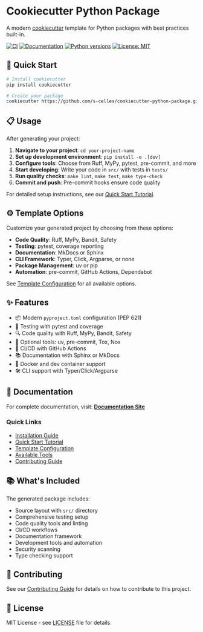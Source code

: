 # Cookiecutter Python Package

A modern [cookiecutter](https://github.com/cookiecutter/cookiecutter) template for Python packages with best practices built-in.

[![CI](https://github.com/s-celles/cookiecutter-python-package/actions/workflows/test.yml/badge.svg)](https://github.com/s-celles/cookiecutter-python-package/actions/workflows/test.yml)
[![Documentation](https://github.com/s-celles/cookiecutter-python-package/actions/workflows/docs.yml/badge.svg)](https://s-celles.github.io/cookiecutter-python-package/)
[![Python versions](https://img.shields.io/badge/python-3.9%2B-blue.svg)](https://www.python.org/downloads/)
[![License: MIT](https://img.shields.io/badge/License-MIT-yellow.svg)](https://opensource.org/licenses/MIT)

## 🚀 Quick Start

```bash
# Install cookiecutter
pip install cookiecutter

# Create your package
cookiecutter https://github.com/s-celles/cookiecutter-python-package.git
```

## 📋 Usage

After generating your project:

1. **Navigate to your project**: `cd your-project-name`
2. **Set up development environment**: `pip install -e .[dev]`
3. **Configure tools**: Choose from Ruff, MyPy, pytest, pre-commit, and more
4. **Start developing**: Write your code in `src/` with tests in `tests/`
5. **Run quality checks**: `make lint`, `make test`, `make type-check`
6. **Commit and push**: Pre-commit hooks ensure code quality

For detailed setup instructions, see our [Quick Start Tutorial](docs/getting-started/quick-start.md).

## ⚙️ Template Options

Customize your generated project by choosing from these options:

- **Code Quality**: Ruff, MyPy, Bandit, Safety
- **Testing**: pytest, coverage reporting
- **Documentation**: MkDocs or Sphinx
- **CLI Framework**: Typer, Click, Argparse, or none
- **Package Management**: uv or pip
- **Automation**: pre-commit, GitHub Actions, Dependabot

See [Template Configuration](docs/configuration/template-options.md) for all available options.

## ✨ Features

- 📦 Modern `pyproject.toml` configuration (PEP 621)
- 🧪 Testing with pytest and coverage
- 🔍 Code quality with Ruff, MyPy, Bandit, Safety
- 🔧 Optional tools: uv, pre-commit, Tox, Nox
- 🚀 CI/CD with GitHub Actions
- 📚 Documentation with Sphinx or MkDocs
- 🐳 Docker and dev container support
- 🛠️ CLI support with Typer/Click/Argparse

## 📖 Documentation

For complete documentation, visit: **[Documentation Site](https://s-celles.github.io/cookiecutter-python-package)**

### Quick Links

- [Installation Guide](docs/getting-started/installation.md)
- [Quick Start Tutorial](docs/getting-started/quick-start.md)
- [Template Configuration](docs/configuration/template-options.md)
- [Available Tools](docs/tools/overview.md)
- [Contributing Guide](docs/development/contributing.md)

## 📚 What's Included

The generated package includes:

- Source layout with `src/` directory
- Comprehensive testing setup
- Code quality tools and linting
- CI/CD workflows
- Documentation framework
- Development tools and automation
- Security scanning
- Type checking support

## 🤝 Contributing

See our [Contributing Guide](docs/development/contributing.md) for details on how to contribute to this project.

## 📝 License

MIT License - see [LICENSE](LICENSE) file for details.
